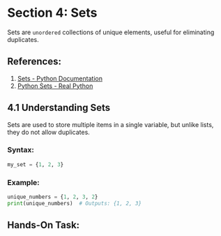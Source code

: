 # Section 4: Sets

Sets are `unordered` collections of unique elements, useful for eliminating duplicates.


## References:

1. [Sets - Python Documentation](https://docs.python.org/3/tutorial/datastructures.html#sets)
2. [Python Sets - Real Python](https://realpython.com/python-sets/)


## 4.1 Understanding Sets

Sets are used to store multiple items in a single variable, but unlike lists, they do not allow duplicates.


### Syntax:

```python
my_set = {1, 2, 3}
```


### Example:

```python
unique_numbers = {1, 2, 3, 2}
print(unique_numbers)  # Outputs: {1, 2, 3}
```


## Hands-On Task:
